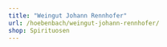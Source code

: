 ```yaml
---
title: "Weingut Johann Rennhofer"
url: /hoebenbach/weingut-johann-rennhofer/
shop: Spirituosen
---
```

